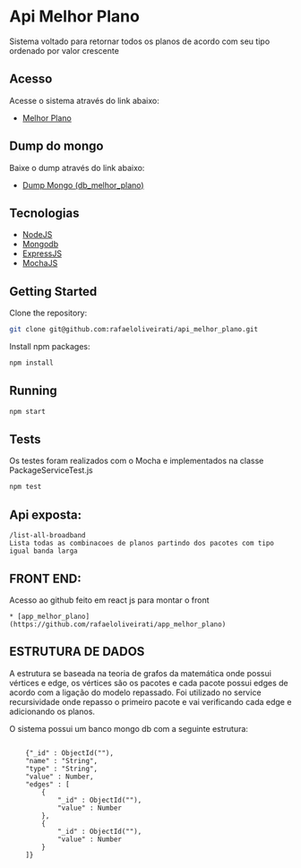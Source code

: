 <h1>Api Melhor Plano</h1>
Sistema voltado para retornar todos os planos de acordo com seu tipo ordenado por valor crescente

## Acesso
Acesse o sistema através do link abaixo:
* [Melhor Plano](http://104.236.110.153:3000)

## Dump do mongo
Baixe o dump através do link abaixo:
* [Dump Mongo (db_melhor_plano)](https://www.dropbox.com/s/alf3suh1dm4it8t/packages.bson)

## Tecnologias
* [NodeJS](https://nodejs.org)
* [Mongodb](https://www.mongodb.com)
* [ExpressJS](http://expressjs.com)
* [MochaJS](https://mochajs.org)

## Getting Started

Clone the repository:
```sh
git clone git@github.com:rafaeloliveirati/api_melhor_plano.git
```

Install npm packages:
```sh
npm install
```


## Running

```sh
npm start
```

## Tests
Os testes foram realizados com o Mocha e implementados na classe PackageServiceTest.js
```sh
npm test
```

## Api exposta:
```
/list-all-broadband
Lista todas as combinacoes de planos partindo dos pacotes com tipo igual banda larga

```
## FRONT END:
Acesso ao github feito em react js para montar o front
```
* [app_melhor_plano](https://github.com/rafaeloliveirati/app_melhor_plano)

```
## ESTRUTURA DE DADOS
A estrutura se baseada na teoria de grafos da matemática onde possui vértices e edge, os vértices
são os pacotes e cada pacote possui edges de acordo com a ligação do modelo repassado. Foi utilizado
no service recursividade onde repasso o primeiro pacote e vai verificando cada edge e adicionando os planos.

O sistema possui um banco mongo db com a seguinte estrutura:
```

    {"_id" : ObjectId(""),
    "name" : "String",
    "type" : "String",
    "value" : Number,
    "edges" : [
        {
            "_id" : ObjectId(""),
            "value" : Number
        },
        {
            "_id" : ObjectId(""),
            "value" : Number
        }
    ]}

